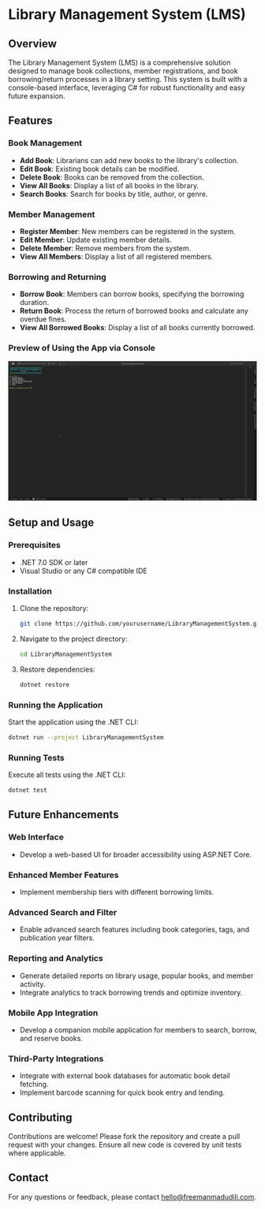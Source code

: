 Library Management System (LMS)
===============================

Overview
--------

The Library Management System (LMS) is a comprehensive solution designed to manage book collections, member registrations, and book borrowing/return processes in a library setting. This system is built with a console-based interface, leveraging C# for robust functionality and easy future expansion.

Features
--------

### Book Management

-   **Add Book**: Librarians can add new books to the library's collection.
-   **Edit Book**: Existing book details can be modified.
-   **Delete Book**: Books can be removed from the collection.
-   **View All Books**: Display a list of all books in the library.
-   **Search Books**: Search for books by title, author, or genre.

### Member Management

-   **Register Member**: New members can be registered in the system.
-   **Edit Member**: Update existing member details.
-   **Delete Member**: Remove members from the system.
-   **View All Members**: Display a list of all registered members.

### Borrowing and Returning

-   **Borrow Book**: Members can borrow books, specifying the borrowing duration.
-   **Return Book**: Process the return of borrowed books and calculate any overdue fines.
-   **View All Borrowed Books**: Display a list of all books currently borrowed.

### Preview of Using the App via Console

[![Watch the video](console_preview.png)](https://youtu.be/mtX6V1AE4pk)



Setup and Usage
---------------

### Prerequisites

-   .NET 7.0 SDK or later
-   Visual Studio or any C# compatible IDE

### Installation

1.  Clone the repository:

    ```bash
    git clone https://github.com/yourusername/LibraryManagementSystem.git
    ```

2.  Navigate to the project directory:

    ```bash
    cd LibraryManagementSystem
    ```

3.  Restore dependencies:

    ```bash
    dotnet restore
    ```

### Running the Application

Start the application using the .NET CLI:


```bash
dotnet run --project LibraryManagementSystem
```

### Running Tests

Execute all tests using the .NET CLI:

```bash
dotnet test
```

Future Enhancements
-------------------

### Web Interface

-   Develop a web-based UI for broader accessibility using ASP.NET Core.

### Enhanced Member Features

-   Implement membership tiers with different borrowing limits.

### Advanced Search and Filter

-   Enable advanced search features including book categories, tags, and publication year filters.

### Reporting and Analytics

-   Generate detailed reports on library usage, popular books, and member activity.
-   Integrate analytics to track borrowing trends and optimize inventory.

### Mobile App Integration

-   Develop a companion mobile application for members to search, borrow, and reserve books.

### Third-Party Integrations

-   Integrate with external book databases for automatic book detail fetching.
-   Implement barcode scanning for quick book entry and lending.

Contributing
------------

Contributions are welcome! Please fork the repository and create a pull request with your changes. Ensure all new code is covered by unit tests where applicable.

Contact
-------

For any questions or feedback, please contact [hello@freemanmadudili.com](mailto:hello@freemanmadudili.com).
